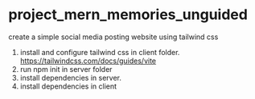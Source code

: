 # project_mern_memories_unguided
create a simple social media posting website using tailwind css

1. install and configure tailwind css in client folder.
  https://tailwindcss.com/docs/guides/vite
2. run npm init in server folder
3. install dependencies in server.
4. install dependencies in client
